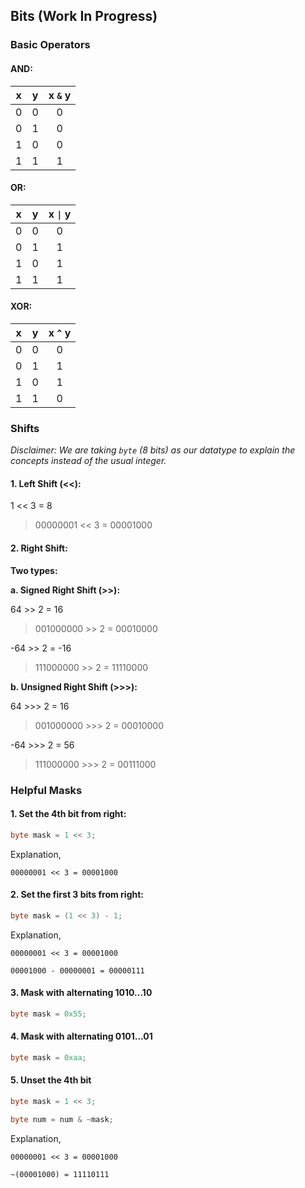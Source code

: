 ## Bits (Work In Progress)

### Basic Operators

#### AND:

| x | y | x `&` y |
----|---|:-------:|
| 0 | 0 | 0       |
| 0 | 1 | 0       |
| 1 | 0 | 0       |
| 1 | 1 | 1       |

#### OR:

| x | y | x `\|` y |
|---|---|:--------:|
| 0 | 0 | 0        |
| 0 | 1 | 1        |
| 1 | 0 | 1        |
| 1 | 1 | 1        |

#### XOR:

| x | y | x `^` y |
|---|---|:-------:|
| 0 | 0 | 0       |
| 0 | 1 | 1       |
| 1 | 0 | 1       |
| 1 | 1 | 0       |


### Shifts

_Disclaimer: We are taking `byte` (8 bits) as our datatype to explain the
 concepts instead of the usual integer._

#### 1. Left Shift (<<):

1 << 3 = 8

> 00000001 << 3 = 00001000

#### 2. Right Shift:

**Two types:**

**a. Signed Right Shift (>>):**

64 >> 2 = 16

> 001000000 >> 2 = 00010000

-64 >> 2 = -16

> 111000000 >> 2 = 11110000 

**b. Unsigned Right Shift (>>>):**

64 >>> 2 = 16

> 001000000 >>> 2 = 00010000

-64 >>> 2 = 56

> 111000000 >>> 2 = 00111000

### Helpful Masks

#### 1. Set the 4th bit from right:

```java
byte mask = 1 << 3;
```

Explanation, 

```
00000001 << 3 = 00001000
```
    
#### 2. Set the first 3 bits from right:

```java
byte mask = (1 << 3) - 1;
```

Explanation,

```
00000001 << 3 = 00001000

00001000 - 00000001 = 00000111
```

#### 3. Mask with alternating 1010...10

```java
byte mask = 0x55;
```

#### 4. Mask with alternating 0101...01

```java
byte mask = 0xaa;
```

#### 5. Unset the 4th bit

```java
byte mask = 1 << 3;

byte num = num & ~mask;
```

Explanation,

```
00000001 << 3 = 00001000

~(00001000) = 11110111
```